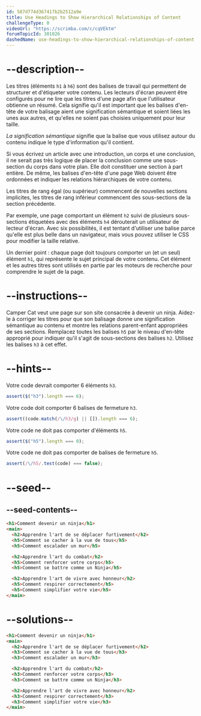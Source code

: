 ```yaml
---
id: 587d774d367417b2b2512a9e
title: Use Headings to Show Hierarchical Relationships of Content
challengeType: 0
videoUrl: "https://scrimba.com/c/cqVEktm"
forumTopicId: 301026
dashedName: use-headings-to-show-hierarchical-relationships-of-content
---
```


# --description--

Les titres (éléments `h1` à `h6`) sont des balises de travail qui permettent de structurer et d'étiqueter votre contenu. Les lecteurs d'écran peuvent être configurés pour ne lire que les titres d'une page afin que l'utilisateur obtienne un résumé. Cela signifie qu'il est important que les balises d'en-tête de votre balisage aient une signification sémantique et soient liées les unes aux autres, et qu'elles ne soient pas choisies uniquement pour leur taille.

_La signification sémantique_ signifie que la balise que vous utilisez autour du contenu indique le type d'information qu'il contient.

Si vous écrivez un article avec une introduction, un corps et une conclusion, il ne serait pas très logique de placer la conclusion comme une sous-section du corps dans votre plan. Elle doit constituer une section à part entière. De même, les balises d'en-tête d'une page Web doivent être ordonnées et indiquer les relations hiérarchiques de votre contenu.

Les titres de rang égal (ou supérieur) commencent de nouvelles sections implicites, les titres de rang inférieur commencent des sous-sections de la section précédente.

Par exemple, une page comportant un élément `h2` suivi de plusieurs sous-sections étiquetées avec des éléments `h4` dérouterait un utilisateur de lecteur d'écran. Avec six possibilités, il est tentant d'utiliser une balise parce qu'elle est plus belle dans un navigateur, mais vous pouvez utiliser le CSS pour modifier la taille relative.

Un dernier point : chaque page doit toujours comporter un (et un seul) élément `h1`, qui représente le sujet principal de votre contenu. Cet élément et les autres titres sont utilisés en partie par les moteurs de recherche pour comprendre le sujet de la page.

# --instructions--

Camper Cat veut une page sur son site consacrée à devenir un ninja. Aidez-le à corriger les titres pour que son balisage donne une signification sémantique au contenu et montre les relations parent-enfant appropriées de ses sections. Remplacez toutes les balises `h5` par le niveau d'en-tête approprié pour indiquer qu'il s'agit de sous-sections des balises `h2`. Utilisez les balises `h3` à cet effet.

# --hints--

Votre code devrait comporter 6 éléments `h3`.

```js
assert($("h3").length === 6);
```

Votre code doit comporter 6 balises de fermeture `h3`.

```js
assert((code.match(/\/h3/g) || []).length === 6);
```

Votre code ne doit pas comporter d'éléments `h5`.

```js
assert($("h5").length === 0);
```

Votre code ne doit pas comporter de balises de fermeture `h5`.

```js
assert(/\/h5/.test(code) === false);
```

# --seed--

## --seed-contents--

```html
<h1>Comment devenir un ninja</h1>
<main>
  <h2>Apprendre l'art de se déplacer furtivement</h2>
  <h5>Comment se cacher à la vue de tous</h5>
  <h5>Comment escalader un mur</h5>

  <h2>Apprendre l'art du combat</h2>
  <h5>Comment renforcer votre corps</h5>
  <h5>Comment se battre comme un Ninja</h5>

  <h2>Apprendre l'art de vivre avec honneur</h2>
  <h5>Comment respirer correctement</h5>
  <h5>Comment simplifier votre vie</h5>
</main>
```

# --solutions--

```html
<h1>Comment devenir un ninja</h1>
<main>
  <h2>Apprendre l'art de se déplacer furtivement</h2>
  <h3>Comment se cacher à la vue de tous</h3>
  <h3>Comment escalader un mur</h3>

  <h2>Apprendre l'art du combat</h2>
  <h3>Comment renforcer votre corps</h3>
  <h3>Comment se battre comme un Ninja</h3>

  <h2>Apprendre l'art de vivre avec honneur</h2>
  <h3>Comment respirer correctement</h3>
  <h3>Comment simplifier votre vie</h3>
</main>
```
